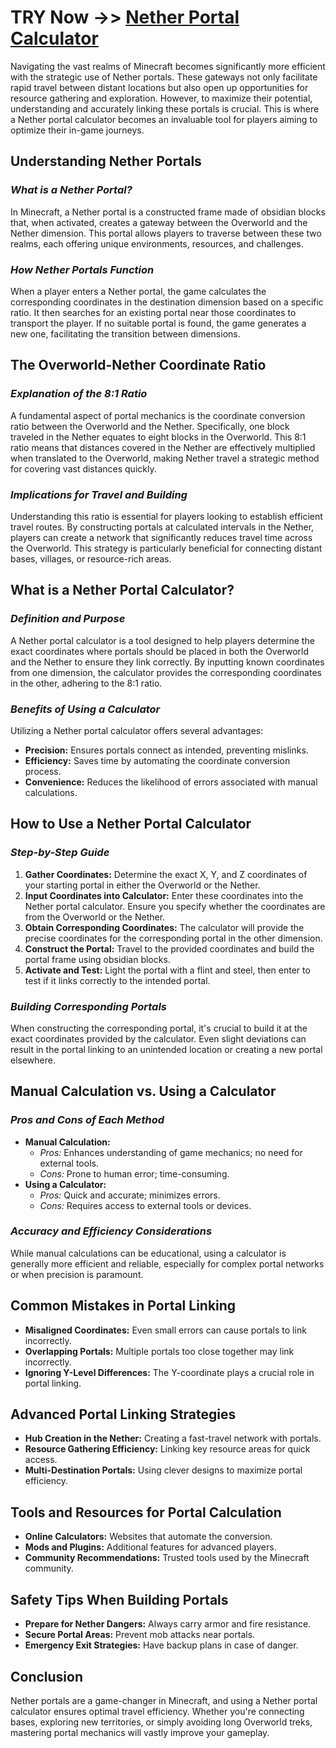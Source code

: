 # TRY Now ->> **[Nether Portal Calculator](https://www.google.com/url?sa=t&source=web&rct=j&opi=89978449&url=https://netherportalcalculator.pro/&ved=2ahUKEwi4nIjq6L6MAxUus1YBHUMPFcA4HhAWegQIHhAB&usg=AOvVaw0wyL1EnqJOSdSclrtt6u-r)**


Navigating the vast realms of Minecraft becomes significantly more efficient with the strategic use of Nether portals. These gateways not only facilitate rapid travel between distant locations but also open up opportunities for resource gathering and exploration. However, to maximize their potential, understanding and accurately linking these portals is crucial. This is where a Nether portal calculator becomes an invaluable tool for players aiming to optimize their in-game journeys.

## **Understanding Nether Portals**
### *What is a Nether Portal?*
In Minecraft, a Nether portal is a constructed frame made of obsidian blocks that, when activated, creates a gateway between the Overworld and the Nether dimension. This portal allows players to traverse between these two realms, each offering unique environments, resources, and challenges.

### *How Nether Portals Function*
When a player enters a Nether portal, the game calculates the corresponding coordinates in the destination dimension based on a specific ratio. It then searches for an existing portal near those coordinates to transport the player. If no suitable portal is found, the game generates a new one, facilitating the transition between dimensions.

## **The Overworld-Nether Coordinate Ratio**
### *Explanation of the 8:1 Ratio*
A fundamental aspect of portal mechanics is the coordinate conversion ratio between the Overworld and the Nether. Specifically, one block traveled in the Nether equates to eight blocks in the Overworld. This 8:1 ratio means that distances covered in the Nether are effectively multiplied when translated to the Overworld, making Nether travel a strategic method for covering vast distances quickly.

### *Implications for Travel and Building*
Understanding this ratio is essential for players looking to establish efficient travel routes. By constructing portals at calculated intervals in the Nether, players can create a network that significantly reduces travel time across the Overworld. This strategy is particularly beneficial for connecting distant bases, villages, or resource-rich areas.

## **What is a Nether Portal Calculator?**
### *Definition and Purpose*
A Nether portal calculator is a tool designed to help players determine the exact coordinates where portals should be placed in both the Overworld and the Nether to ensure they link correctly. By inputting known coordinates from one dimension, the calculator provides the corresponding coordinates in the other, adhering to the 8:1 ratio.

### *Benefits of Using a Calculator*
Utilizing a Nether portal calculator offers several advantages:
- **Precision:** Ensures portals connect as intended, preventing mislinks.
- **Efficiency:** Saves time by automating the coordinate conversion process.
- **Convenience:** Reduces the likelihood of errors associated with manual calculations.

## **How to Use a Nether Portal Calculator**
### *Step-by-Step Guide*
1. **Gather Coordinates:** Determine the exact X, Y, and Z coordinates of your starting portal in either the Overworld or the Nether.
2. **Input Coordinates into Calculator:** Enter these coordinates into the Nether portal calculator. Ensure you specify whether the coordinates are from the Overworld or the Nether.
3. **Obtain Corresponding Coordinates:** The calculator will provide the precise coordinates for the corresponding portal in the other dimension.
4. **Construct the Portal:** Travel to the provided coordinates and build the portal frame using obsidian blocks.
5. **Activate and Test:** Light the portal with a flint and steel, then enter to test if it links correctly to the intended portal.

### *Building Corresponding Portals*
When constructing the corresponding portal, it's crucial to build it at the exact coordinates provided by the calculator. Even slight deviations can result in the portal linking to an unintended location or creating a new portal elsewhere.

## **Manual Calculation vs. Using a Calculator**
### *Pros and Cons of Each Method*
- **Manual Calculation:**
  - *Pros:* Enhances understanding of game mechanics; no need for external tools.
  - *Cons:* Prone to human error; time-consuming.
- **Using a Calculator:**
  - *Pros:* Quick and accurate; minimizes errors.
  - *Cons:* Requires access to external tools or devices.

### *Accuracy and Efficiency Considerations*
While manual calculations can be educational, using a calculator is generally more efficient and reliable, especially for complex portal networks or when precision is paramount.

## **Common Mistakes in Portal Linking**
- **Misaligned Coordinates:** Even small errors can cause portals to link incorrectly.
- **Overlapping Portals:** Multiple portals too close together may link incorrectly.
- **Ignoring Y-Level Differences:** The Y-coordinate plays a crucial role in portal linking.

## **Advanced Portal Linking Strategies**
- **Hub Creation in the Nether:** Creating a fast-travel network with portals.
- **Resource Gathering Efficiency:** Linking key resource areas for quick access.
- **Multi-Destination Portals:** Using clever designs to maximize portal efficiency.

## **Tools and Resources for Portal Calculation**
- **Online Calculators:** Websites that automate the conversion.
- **Mods and Plugins:** Additional features for advanced players.
- **Community Recommendations:** Trusted tools used by the Minecraft community.

## **Safety Tips When Building Portals**
- **Prepare for Nether Dangers:** Always carry armor and fire resistance.
- **Secure Portal Areas:** Prevent mob attacks near portals.
- **Emergency Exit Strategies:** Have backup plans in case of danger.

## **Conclusion**
Nether portals are a game-changer in Minecraft, and using a Nether portal calculator ensures optimal travel efficiency. Whether you're connecting bases, exploring new territories, or simply avoiding long Overworld treks, mastering portal mechanics will vastly improve your gameplay.


